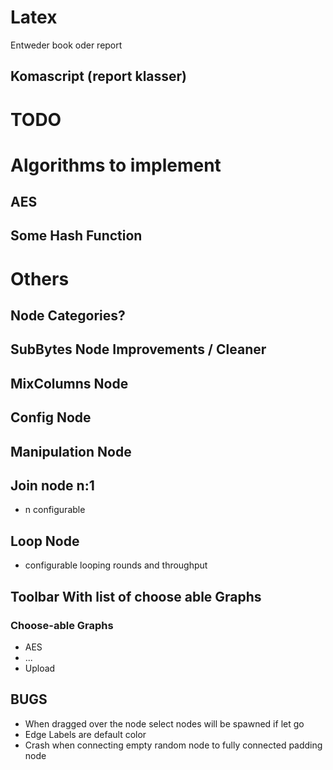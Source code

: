 # Latex

Entweder book oder report

## Komascript (report klasser)

# TODO

# Algorithms to implement

## AES

## Some Hash Function

# Others

## Node Categories?

## SubBytes Node Improvements / Cleaner

## MixColumns Node

## Config Node

## Manipulation Node

## Join node n:1
* n configurable

## Loop Node
* configurable looping rounds and throughput

## Toolbar With list of choose able Graphs

### Choose-able Graphs

* AES
* ...
* Upload

## BUGS

* When dragged over the node select nodes will be spawned if let go 
* Edge Labels are default color
* Crash when connecting empty random node to fully connected padding node